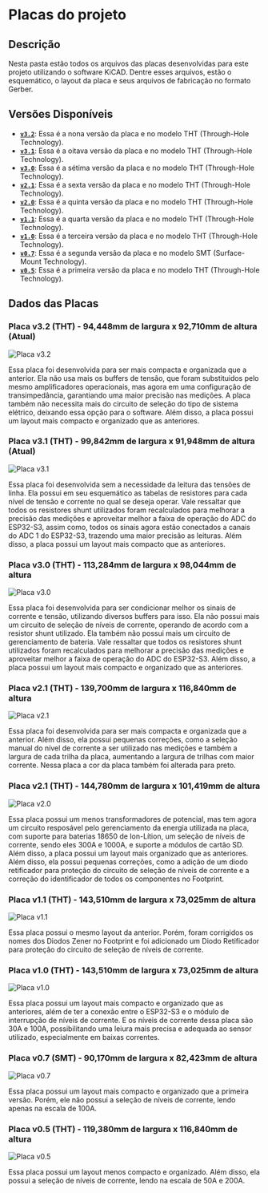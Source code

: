 # Placas do projeto

## Descrição



Nesta pasta estão todos os arquivos das placas desenvolvidas para este projeto utilizando o software KiCAD. Dentre esses arquivos, estão o esquemático, o layout da placa e seus arquivos de fabricação no formato Gerber.



## Versões Disponíveis

- **[`v3.2`](./v3.2/)**: Essa é a nona versão da placa e no modelo THT (Through-Hole Technology).
- **[`v3.1`](./v3.1/)**: Essa é a oitava versão da placa e no modelo THT (Through-Hole Technology).
- **[`v3.0`](./v3.0/)**: Essa é a sétima versão da placa e no modelo THT (Through-Hole Technology).
- **[`v2.1`](./v2.1/)**: Essa é a sexta versão da placa e no modelo THT (Through-Hole Technology).
- **[`v2.0`](./v2.0/)**: Essa é a quinta versão da placa e no modelo THT (Through-Hole Technology).
- **[`v1.1`](./v1.1/)**: Essa é a quarta versão da placa e no modelo THT (Through-Hole Technology).
- **[`v1.0`](./v1.0/)**: Essa é a terceira versão da placa e no modelo THT (Through-Hole Technology).
- **[`v0.7`](./v0.7/)**: Essa é a segunda versão da placa e no modelo SMT (Surface-Mount Technology).
- **[`v0.5`](./v0.5/)**: Essa é a primeira versão da placa e no modelo THT (Through-Hole Technology).



## Dados das Placas

### Placa v3.2 (THT) - 94,448mm de largura x 92,710mm de altura (Atual)

![Placa v3.2](./v3.2/board.png)

Essa placa foi desenvolvida para ser mais compacta e organizada que a anterior. Ela não usa mais os buffers de tensão, que foram substituidos pelo mesmo amplificadores operacionais, mas agora em uma configuração de transimpedância, garantiando uma maior precisão nas medições. A placa também não necessita mais do circuito de seleção do tipo de sistema elétrico, deixando essa opção para o software. Além disso, a placa possui um layout mais compacto e organizado que as anteriores.



### Placa v3.1 (THT) - 99,842mm de largura x 91,948mm de altura (Atual)

![Placa v3.1](./v3.1/board.png)

Essa placa foi desenvolvida sem a necessidade da leitura das tensões de linha. Ela possui em seu esquemático as tabelas de resistores para cada nível de tensão e corrente no qual se deseja operar. Vale ressaltar que todos os resistores shunt utilizados foram recalculados para melhorar a precisão das medições e aproveitar melhor a faixa de operação do ADC do ESP32-S3, assim como, todos os sinais agora estão conectados a canais do ADC 1 do ESP32-S3, trazendo uma maior precisão as leituras. Além disso, a placa possui um layout mais compacto que as anteriores.



### Placa v3.0 (THT) - 113,284mm de largura x 98,044mm de altura

![Placa v3.0](./v3.0/board.png)

Essa placa foi desenvolvida para ser condicionar melhor os sinais de corrente e tensão, utilizando diversos buffers para isso. Ela não possui mais um circuito de seleção de níveis de corrente, operando de acordo com a resistor shunt utilizado. Ela também não possui mais um circuito de gerenciamento de bateria. Vale ressaltar que todos os resistores shunt utilizados foram recalculados para melhorar a precisão das medições e aproveitar melhor a faixa de operação do ADC do ESP32-S3. Além disso, a placa possui um layout mais compacto e organizado que as anteriores.



### Placa v2.1 (THT) - 139,700mm de largura x 116,840mm de altura

![Placa v2.1](./v2.1/board.png)

Essa placa foi desenvolvida para ser mais compacta e organizada que a anterior. Além disso, ela possui pequenas correções, como a seleção manual do nível de corrente a ser utilizado nas medições e também  a largura de cada trilha da placa, aumentando a largura de trilhas com maior corrente. Nessa placa a cor da placa também foi alterada para preto.



### Placa v2.1 (THT) - 144,780mm de largura x 101,419mm de altura

![Placa v2.0](./v2.0/board.png)

Essa placa possui um menos transformadores de potencial, mas tem agora um circuito resposável pelo gerenciamento da energia utilizada na placa, com suporte para baterias 18650 de Ion-Lítion, um seleção de níveis de corrente, sendo eles 300A e 1000A, e suporte a módulos de cartão SD. Além disso, a placa possui um layout mais organizado que as anteriores. Além disso, ela possui pequenas correções, como a adição de um diodo retificador para proteção do circuito de seleção de níveis de corrente e a correção do identificador de todos os componentes no Footprint.



### Placa v1.1 (THT) - 143,510mm de largura x 73,025mm de altura

![Placa v1.1](./v1.1/board.png)

Essa placa possui o mesmo layout da anterior. Porém, foram corrigidos os nomes dos Diodos Zener no Footprint e foi adicionado um Diodo Retificador para proteção do circuito de seleção de níveis de corrente.



### Placa v1.0 (THT) - 143,510mm de largura x 73,025mm de altura

![Placa v1.0](./v1.0/board.png)

Essa placa possui um layout mais compacto e organizado que as anteriores, além de ter a conexão entre o ESP32-S3 e o módulo de interrupção de níveis de corrente. E os níveis de corrente dessa placa são 30A e 100A, possibilitando uma leiura mais precisa e adequada ao sensor utilizado, especialmente em baixas correntes.



### Placa v0.7 (SMT) - 90,170mm de largura x 82,423mm de altura

![Placa v0.7](./v0.7/board.png)

Essa placa possui um layout mais compacto e organizado que a primeira versão. Porém, ele não possui a seleção de níveis de corrente, lendo apenas na escala de 100A.



### Placa v0.5 (THT) - 119,380mm de largura x 116,840mm de altura

![Placa v0.5](./v0.5/board.png)

Essa placa possui um layout menos compacto e organizado. Além disso, ela possui a seleção de níveis de corrente, lendo na escala de 50A e 200A.
